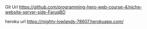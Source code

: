Git Url https://github.com/programming-hero-web-course-4/niche-website-server-side-FaruqBD

heroku url https://mighty-lowlands-78607.herokuapp.com/